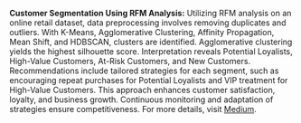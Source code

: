 **Customer Segmentation Using RFM Analysis:**
Utilizing RFM analysis on an online retail dataset, data preprocessing involves removing duplicates and outliers. With K-Means, Agglomerative Clustering, Affinity Propagation, Mean Shift, and HDBSCAN, clusters are identified. Agglomerative clustering yields the highest silhouette score. Interpretation reveals Potential Loyalists, High-Value Customers, At-Risk Customers, and New Customers. Recommendations include tailored strategies for each segment, such as encouraging repeat purchases for Potential Loyalists and VIP treatment for High-Value Customers. This approach enhances customer satisfaction, loyalty, and business growth. Continuous monitoring and adaptation of strategies ensure competitiveness. For more details, visit [Medium](link_to_medium_article).
